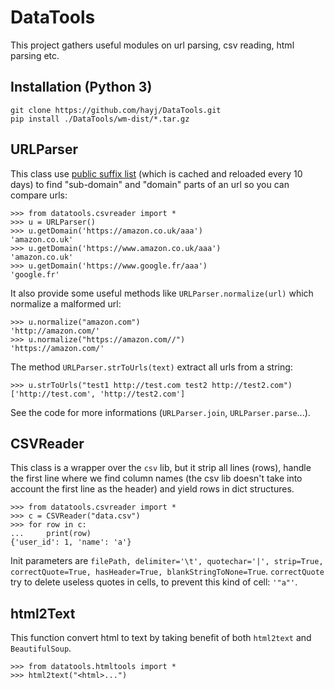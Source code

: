 
# DataTools

This project gathers useful modules on url parsing, csv reading, html parsing etc.

## Installation (Python 3)

	git clone https://github.com/hayj/DataTools.git
	pip install ./DataTools/wm-dist/*.tar.gz

## URLParser

This class use [public suffix list](https://publicsuffix.org/) (which is cached and reloaded every 10 days) to find "sub-domain" and "domain" parts of an url so you can compare urls:

	>>> from datatools.csvreader import *
	>>> u = URLParser()
	>>> u.getDomain('https://amazon.co.uk/aaa')
	'amazon.co.uk'
	>>> u.getDomain('https://www.amazon.co.uk/aaa')
	'amazon.co.uk'
	>>> u.getDomain('https://www.google.fr/aaa')
	'google.fr'

It also provide some useful methods like `URLParser.normalize(url)` which normalize a malformed url:

	>>> u.normalize("amazon.com")
	'http://amazon.com/'
	>>> u.normalize("https://amazon.com//")
	'https://amazon.com/'

The method `URLParser.strToUrls(text)` extract all urls from a string:

	>>> u.strToUrls("test1 http://test.com test2 http://test2.com")
	['http://test.com', 'http://test2.com']

See the code for more informations (`URLParser.join`, `URLParser.parse`...).

## CSVReader

This class is a wrapper over the `csv` lib, but it strip all lines (rows), handle the first line where we find column names (the csv lib doesn't take into account the first line as the header) and yield rows in dict structures.

	>>> from datatools.csvreader import *
	>>> c = CSVReader("data.csv")
	>>> for row in c:
	...     print(row)
	{'user_id': 1, 'name': 'a'}

Init parameters are `filePath, delimiter='\t', quotechar='|', strip=True, correctQuote=True, hasHeader=True, blankStringToNone=True`. `correctQuote` try to delete useless quotes in cells, to prevent this kind of cell: `'"a"'`.

## html2Text

This function convert html to text by taking benefit of both `html2text` and `BeautifulSoup`.

	>>> from datatools.htmltools import *
	>>> html2text("<html>...")